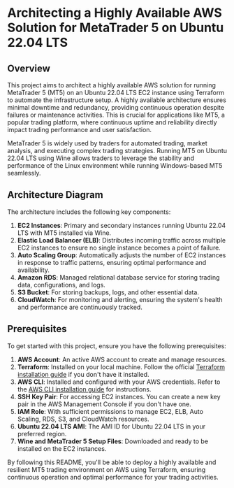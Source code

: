 # Architecting a Highly Available AWS Solution for MetaTrader 5 on Ubuntu 22.04 LTS

## Overview
This project aims to architect a highly available AWS solution for running MetaTrader 5 (MT5) on an Ubuntu 22.04 LTS EC2 instance using Terraform to automate the infrastructure setup. A highly available architecture ensures minimal downtime and redundancy, providing continuous operation despite failures or maintenance activities. This is crucial for applications like MT5, a popular trading platform, where continuous uptime and reliability directly impact trading performance and user satisfaction.

MetaTrader 5 is widely used by traders for automated trading, market analysis, and executing complex trading strategies. Running MT5 on Ubuntu 22.04 LTS using Wine allows traders to leverage the stability and performance of the Linux environment while running Windows-based MT5 seamlessly.

## Architecture Diagram
The architecture includes the following key components:

1. **EC2 Instances**: Primary and secondary instances running Ubuntu 22.04 LTS with MT5 installed via Wine.
2. **Elastic Load Balancer (ELB)**: Distributes incoming traffic across multiple EC2 instances to ensure no single instance becomes a point of failure.
3. **Auto Scaling Group**: Automatically adjusts the number of EC2 instances in response to traffic patterns, ensuring optimal performance and availability.
4. **Amazon RDS**: Managed relational database service for storing trading data, configurations, and logs.
5. **S3 Bucket**: For storing backups, logs, and other essential data.
6. **CloudWatch**: For monitoring and alerting, ensuring the system's health and performance are continuously tracked.

## Prerequisites
To get started with this project, ensure you have the following prerequisites:

1. **AWS Account**: An active AWS account to create and manage resources.
2. **Terraform**: Installed on your local machine. Follow the official [Terraform installation guide](https://learn.hashicorp.com/tutorials/terraform/install-cli) if you don't have it installed.
3. **AWS CLI**: Installed and configured with your AWS credentials. Refer to the [AWS CLI installation guide](https://docs.aws.amazon.com/cli/latest/userguide/install-cliv2.html) for instructions.
4. **SSH Key Pair**: For accessing EC2 instances. You can create a new key pair in the AWS Management Console if you don't have one.
5. **IAM Role**: With sufficient permissions to manage EC2, ELB, Auto Scaling, RDS, S3, and CloudWatch resources.
6. **Ubuntu 22.04 LTS AMI**: The AMI ID for Ubuntu 22.04 LTS in your preferred region.
7. **Wine and MetaTrader 5 Setup Files**: Downloaded and ready to be installed on the EC2 instances.

By following this README, you'll be able to deploy a highly available and resilient MT5 trading environment on AWS using Terraform, ensuring continuous operation and optimal performance for your trading activities.
